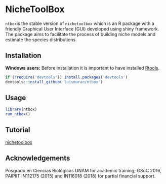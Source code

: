 # NicheToolBox

`ntbox`is the stable version of `nichetoolbox` which is an R package with a friendly Graphical User Interface (GUI) developed using shiny framework. The package aims to facilitate the process of building niche models and estimate the species distributions.

## Installation

**Windows users:** Before installation it is important to have installed [Rtools](https://cran.r-project.org/bin/windows/Rtools/).

```r
if (!require('devtools')) install.packages('devtools')
devtools::install_github('luismurao/ntbox')
```

## Usage 

```r
library(ntbox)
run_ntbox()

```

## Tutorial
[nichetoolbox](https://luismurao.github.io/GSoC/gsoc_final_eval.html)

## Acknowledgements

Posgrado en Ciencias Biológicas UNAM for academic training; GSoC 2016, PAIPIIT IN112175 (2015) and IN116018 (2018) for partial financial support.

